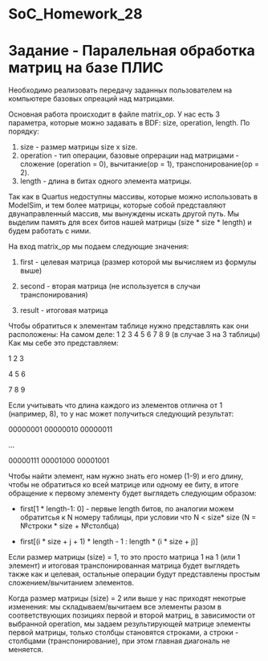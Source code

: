 # SoC_Homework_28
# Задание - Паралельная обработка матриц на базе ПЛИС
Необходимо реализовать передачу заданных пользователем на компьютере базовых опреаций над матрицами.

Основная работа происходит в файле matrix_op. У нас есть 3 параметра, которые можно задавать в BDF: size, operation, length.
По порядку:
  1) size - размер матрицы size x size.
  2) operation - тип операции, базовые опрерации над матрицами - сложение (operation = 0), вычитание(op = 1), транспонирование(op = 2).
  3) length - длина в битах одного элемента матрицы.
  
Так как в Quartus недоступны массивы, которые можно использовать в ModelSim, и тем более матрицы, которые собой представляют двунаправленный массив, мы вынуждены искать другой путь. Мы выделим память для всех битов нашей матрицы (size * size * length) и будем работать с ними.

На вход matrix_op мы подаем следующие значения:

  1) first - целевая матрица (размер которой мы вычисляем из формулы выше)
  
  2) second - вторая матрица (не используется в случаи транспонирования)
  
  3) result - итоговая матрица
  

Чтобы обратиться к элементам таблице нужно представлять как они расположены:
На самом деле: 1 2 3 4 5 6 7 8 9 (в случае 3 на 3 таблицы)
Как мы себе это представляем:

1 2 3

4 5 6

7 8 9

Если учитывать что длина каждого из элементов отлична от 1 (например, 8), то у нас может получиться следующий результат:

00000001 00000010 00000011

...

00000111 00001000 00001001 

Чтобы найти элемент, нам нужно знать его номер (1-9) и его длину, чтобы не обратиться ко всей матрице или одному ее биту, в итоге обращение к первому элементу будет выглядеть следующим образом:

  - first[1 * length-1: 0] - первые length битов, по аналогии можем обратитсья к N номеру таблицы, при условии что N < size* size (N = №строки * size + №столбца)

  - first[(i * size + j + 1) * length - 1 : length * (i * size + j)]


Если размер матрицы (size) = 1, то это просто матрица 1 на 1 (или 1 элемент) и итоговая транспонированная матрица будет выглядеть также как и целевая, остальные операции будут представлены простым сложением/вычитанием элементов.  

Когда размер матрицы (size) = 2 или выше у нас приходят некотрые изменения:
мы складываем/вычитаем все элементы разом в соответствующих позициях первой и второй матриц, в зависимости от выбранной operation,
мы задаем результирующей матрице элементы первой матрицы, только столбцы становятся строками, а строки - столбцами (транспонирование), при этом главная диагональ не меняется.

